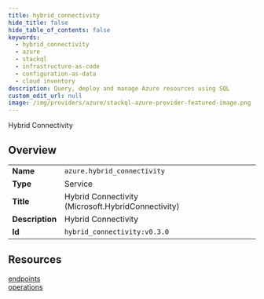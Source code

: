 ```yaml
---
title: hybrid_connectivity
hide_title: false
hide_table_of_contents: false
keywords:
  - hybrid_connectivity
  - azure
  - stackql
  - infrastructure-as-code
  - configuration-as-data
  - cloud inventory
description: Query, deploy and manage Azure resources using SQL
custom_edit_url: null
image: /img/providers/azure/stackql-azure-provider-featured-image.png
---
```

Hybrid Connectivity  
    

## Overview
<table><tbody>
<tr><td><b>Name</b></td><td><code>azure.hybrid_connectivity</code></td></tr>
<tr><td><b>Type</b></td><td>Service</td></tr>
<tr><td><b>Title</b></td><td>Hybrid Connectivity (Microsoft.HybridConnectivity)</td></tr>
<tr><td><b>Description</b></td><td>Hybrid Connectivity</td></tr>
<tr><td><b>Id</b></td><td><code>hybrid_connectivity:v0.3.0</code></td></tr>
</tbody></table>

## Resources
<div class="row">
<div class="providerDocColumn">
<a href="/providers/azure/hybrid_connectivity/endpoints/">endpoints</a><br />
</div>
<div class="providerDocColumn">
<a href="/providers/azure/hybrid_connectivity/operations/">operations</a><br />
</div>
</div>
